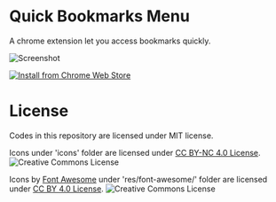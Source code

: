 # Quick Bookmarks Menu
A chrome extension let you access bookmarks quickly.

![Screenshot](https://lh3.googleusercontent.com/Yg0XgXXDOXv7DTrWSgSvCgjYlsVytIdl8OGtyuFjfXFX-EKEQXzpOpZYLw1uwnvZGH4N4gTk=w640-h400-e365)

[![Install from Chrome Web Store](https://developer.chrome.com/webstore/images/ChromeWebStore_BadgeWBorder_v2_206x58.png)](https://chrome.google.com/webstore/detail/quick-bookmarks-menu/fkemipdcgbeknabedhecepcebhlnlhbf)

# License
Codes in this repository are licensed under MIT license.

Icons under 'icons' folder are licensed under [CC BY-NC 4.0 License](http://creativecommons.org/licenses/by-nc/4.0/). ![Creative Commons License](https://i.creativecommons.org/l/by-nc/4.0/80x15.png)

Icons by [Font Awesome](https://fontawesome.com) under 'res/font-awesome/' folder are licensed under [CC BY 4.0 License](https://creativecommons.org/licenses/by/4.0/). ![Creative Commons License](https://i.creativecommons.org/l/by/4.0/80x15.png)

